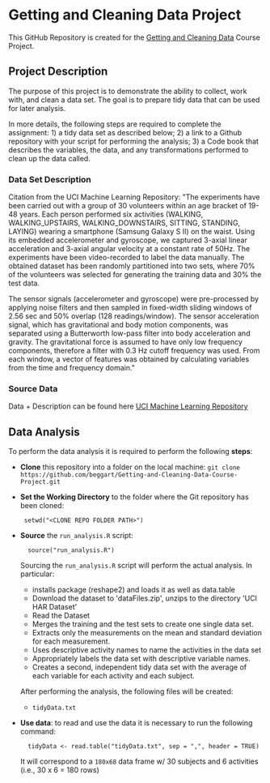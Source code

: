 Getting and Cleaning Data Project
==============

This GitHub Repository is created for the 
[Getting and Cleaning Data](https://class.coursera.org/getdata-007) Course Project.

## Project Description ##

The purpose of this project is to demonstrate the ability to collect, work with, and clean a 
data set. 
The goal is to prepare tidy data that can be used for later analysis.  

In more details, the following steps are required to complete the assignment:
    1) a tidy data set as described below;
    2) a link to a Github repository with your script for performing the analysis; 
    3) a Code book that describes the variables, the data, and any transformations performed 
    to clean up the data called.


### Data Set Description

Citation from the UCI Machine Learning Repository:
"The experiments have been carried out with a group of 30 volunteers within an age bracket of 19-48 years. Each person performed six activities (WALKING, WALKING_UPSTAIRS, WALKING_DOWNSTAIRS, SITTING, STANDING, LAYING) wearing a smartphone (Samsung Galaxy S II) on the waist. Using its embedded accelerometer and gyroscope, we captured 3-axial linear acceleration and 3-axial angular velocity at a constant rate of 50Hz. The experiments have been video-recorded to label the data manually. The obtained dataset has been randomly partitioned into two sets, where 70% of the volunteers was selected for generating the training data and 30% the test data.

The sensor signals (accelerometer and gyroscope) were pre-processed by applying noise filters and then sampled in fixed-width sliding windows of 2.56 sec and 50% overlap (128 readings/window). The sensor acceleration signal, which has gravitational and body motion components, was separated using a Butterworth low-pass filter into body acceleration and gravity. The gravitational force is assumed to have only low frequency components, therefore a filter with 0.3 Hz cutoff frequency was used. From each window, a vector of features was obtained by calculating variables from the time and frequency domain."


### Source Data

Data + Description can be found here [UCI Machine Learning Repository](http://archive.ics.uci.edu/ml/datasets/Human+Activity+Recognition+Using+Smartphones)

## Data Analysis ##

To perform the data analysis it is required to perform the following **steps**:

* **Clone** this repository into a folder on the local machine:
    `git clone https://github.com/beggart/Getting-and-Cleaning-Data-Course-Project.git` 

*  **Set the Working Directory** to the folder where the Git repository has been cloned:

        setwd("<CLONE REPO FOLDER PATH>")
    
* **Source** the `run_analysis.R` script: 

        source("run_analysis.R")

  Sourcing the `run_analysis.R` script will perform the actual analysis. In particular:
     - installs package (reshape2) and loads it as well as data.table
     - Download the dataset to 'dataFiles.zip', unzips to the directory 'UCI HAR Dataset'
     - Read the Dataset
     - Merges the training and the test sets to create one single data set.
     - Extracts only the measurements on the mean and standard deviation for each measurement. 
     - Uses descriptive activity names to name the activities in the data set
     - Appropriately labels the data set with descriptive variable names. 
     - Creates a second, independent tidy data set with the average of each variable 
         for each activity and each subject.

  After performing the analysis, the following files will be created:

    - `tidyData.txt` 
    

* **Use data**: to read and use the data it is necessary to run the following command:

        tidyData <- read.table("tidyData.txt", sep = ",", header = TRUE)

  It will correspond to a `180x68` data frame w/ 30 subjects and 6 activities
  (i.e., 30 x 6 = 180 rows)
